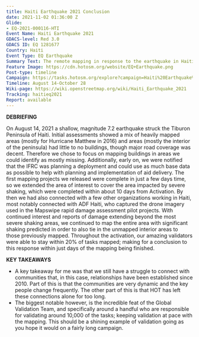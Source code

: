 ```yaml
---
title: Haiti Earthquake 2021 Conclusion
date: 2021-11-02 01:36:00 Z
Glide:
- EQ-2021-000116-HTI
Event Name: Haiti Earthquake 2021
GDACS-level: Red 3.0
GDACS ID: EQ 1281677
Country: Haiti
Event Type: EQ Earthquake
Summary Text: The remote mapping in response to the earthquake in Haiti has concluded.
Feature Image: https://cdn.hotosm.org/website/EQ+Earthquake.png
Post-type: timeline
Campaign: https://tasks.hotosm.org/explore?campaign=Haiti%20Earthquake%202021
Timeline: August 14-October 28
Wiki-page: https://wiki.openstreetmap.org/wiki/Haiti_Earthquake_2021
Tracking: haitieq2021
Report: available
---
```


<strong>DEBRIEFING</strong><br>

On August 14, 2021 a shallow, magnitude 7.2 earthquake struck the Tiburon Peninsula of Haiti. Initial assessments showed a mix of heavily mapped areas (mostly for Hurricane Matthew in 2016) and areas (mostly the interior of the peninsula) had little to no buildings, though major road coverage was decent. Therefore we chose to focus on mapping buildings in areas we could identify as mostly missing. Additionally, early on, we were notified that the IFRC was planning a deployment and could use as much base data as possible to help with planning and implementation of aid delivery. The first mapping projects we released were complete in just a few days time, so we extended the area of interest to cover the area impacted by severe shaking, which were completed within about 10 days from Activation. By then we had also connected with a few other organizations working in Haiti, most notably connected with ADF Haiti, who captured the drone imagery used in the Mapswipe rapid damage assessment pilot projects. With continued interest and reports of damage extending beyond the most severe shaking areas, we continued to map the entire area with significant shaking predicted in order to also tie in the unmapped interior areas to those previously mapped. Throughout the activation, our amazing validators were able to stay within 20% of tasks mapped; making for a conclusion to this response within just days of the mapping being finished.

<strong>KEY TAKEAWAYS</strong><br>

- A key takeaway for me was that we still have a struggle to connect with communities that, in this case, relationships have been established since 2010. Part of this is that the communities are very dynamic and the key people change frequently. The other part of this is that HOT has left these connections alone for too long.
- The biggest notable however, is the incredible feat of the Global Validation Team, and specifically around a handful who are responsible for validating around 10,000 of the tasks; keeping validation at pace with the mapping. This should be a shining example of validation going as you hope it would on a fairly long campaign.
